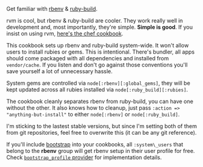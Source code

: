 Get familiar with [rbenv][1] &amp; [ruby-build][2].

rvm is cool, but rbenv & ruby-build are cooler.  They work really well in
development and, most importantly, they're simple.  **Simple is good**. 
If you insist on using rvm, [here's the chef cookbook][3].

This cookbook sets up rbenv and ruby-build system-wide. It won't allow
users to install rubies or gems. This is intentional. There's bundler,
all apps should come packaged with all dependencies and installed from
`vendor/cache`. If you listen and don't go against those conventions
you'll save yourself a lot of unnecessary hassle.

System gems are controlled via `node[:rbenv][:global_gems]`, they will
be kept updated across all rubies installed via
`node[:ruby_build][:rubies]`.

The cookbook cleanly separates rbenv from ruby-build, you can have one
without the other. It also knows how to cleanup, just pass `:action =>
"anything-but-install"` to either `node[:rbenv]` or `node[:ruby_build]`.

I'm sticking to the lastest stable versions, but since I'm setting both
of them from git repositories, feel free to overwrite this (it can be
any git reference).

If you'll include [bootstrap][4] into your cookbooks, all
`:system\_users` that belong to the **rbenv** group will get rbenv setup
in their user profile for free.  Check [`bootstrap_profile` provider][5]
for implementation details.

[1]: https://github.com/sstephenson/rbenv
[2]: https://github.com/sstephenson/ruby-build
[3]: https://github.com/gchef/rvm-cookbook
[4]: https://github.com/gchef/bootstrap-cookbook
[5]: https://github.com/gchef/bootstrap-cookbook/blob/master/providers/profile.rb
